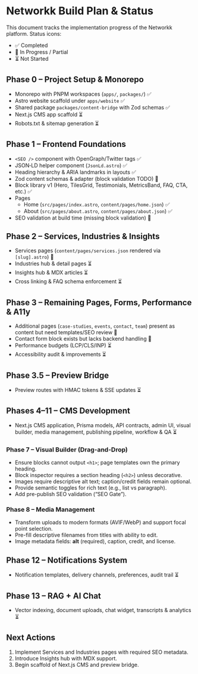 # Networkk Build Plan & Status

This document tracks the implementation progress of the Networkk platform. Status icons:

- ✅ Completed
- 🚧 In Progress / Partial
- ⏳ Not Started

## Phase 0 – Project Setup & Monorepo
- Monorepo with PNPM workspaces (`apps/`, `packages/`) ✅
- Astro website scaffold under `apps/website` ✅
- Shared package `packages/content-bridge` with Zod schemas ✅
- Next.js CMS app scaffold ⏳
- Robots.txt & sitemap generation ⏳

## Phase 1 – Frontend Foundations
- `<SEO />` component with OpenGraph/Twitter tags ✅
- JSON‑LD helper component (`JsonLd.astro`) ✅
- Heading hierarchy & ARIA landmarks in layouts ✅
- Zod content schemas & adapter (block validation TODO) 🚧
- Block library v1 (Hero, TilesGrid, Testimonials, MetricsBand, FAQ, CTA, etc.) ✅
- Pages
  - Home (`src/pages/index.astro`, `content/pages/home.json`) ✅
  - About (`src/pages/about.astro`, `content/pages/about.json`) ✅
- SEO validation at build time (missing block validation) 🚧

## Phase 2 – Services, Industries & Insights
- Services pages (`content/pages/services.json` rendered via `[slug].astro`) 🚧
- Industries hub & detail pages ⏳
- Insights hub & MDX articles ⏳
- Cross linking & FAQ schema enforcement ⏳

## Phase 3 – Remaining Pages, Forms, Performance & A11y
- Additional pages (`case-studies`, `events`, `contact`, `team`) present as content but need templates/SEO review 🚧
- Contact form block exists but lacks backend handling 🚧
- Performance budgets (LCP/CLS/INP) ⏳
- Accessibility audit & improvements ⏳

## Phase 3.5 – Preview Bridge
- Preview routes with HMAC tokens & SSE updates ⏳

## Phases 4–11 – CMS Development
- Next.js CMS application, Prisma models, API contracts, admin UI, visual builder, media management, publishing pipeline, workflow & QA ⏳

### Phase 7 – Visual Builder (Drag-and-Drop)
- Ensure blocks cannot output `<h1>`; page templates own the primary heading.
- Block inspector requires a section heading (`<h2>`) unless decorative.
- Images require descriptive alt text; caption/credit fields remain optional.
- Provide semantic toggles for rich text (e.g., list vs paragraph).
- Add pre-publish SEO validation (“SEO Gate”).

### Phase 8 – Media Management
- Transform uploads to modern formats (AVIF/WebP) and support focal point selection.
- Pre-fill descriptive filenames from titles with ability to edit.
- Image metadata fields: **alt** (required), caption, credit, and license.

## Phase 12 – Notifications System
- Notification templates, delivery channels, preferences, audit trail ⏳

## Phase 13 – RAG + AI Chat
- Vector indexing, document uploads, chat widget, transcripts & analytics ⏳

## Next Actions
1. Implement Services and Industries pages with required SEO metadata.
2. Introduce Insights hub with MDX support.
3. Begin scaffold of Next.js CMS and preview bridge.
